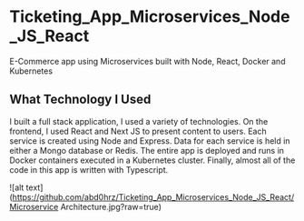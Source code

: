 # Ticketing_App_Microservices_Node_JS_React
E-Commerce app using Microservices built with Node, React, Docker and Kubernetes

## What Technology I Used

I built a full stack application, I used a variety of technologies. On the frontend, I used React and Next JS to present content to users. Each service is created using Node and Express. Data for each service is held in either a Mongo database or Redis. The entire app is deployed and runs in Docker containers executed in a Kubernetes cluster. Finally, almost all of the code in this app is written with Typescript.

![alt text](https://github.com/abd0hrz/Ticketing_App_Microservices_Node_JS_React/Microservice Architecture.jpg?raw=true)
